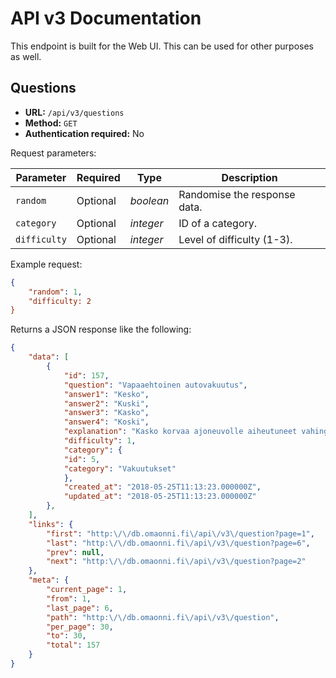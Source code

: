 # API v3 Documentation

This endpoint is built for the Web UI. This can be used for other purposes as 
well.

## Questions

* **URL:** `/api/v3/questions`
* **Method:** `GET`
* **Authentication required:** No

Request parameters:

| Parameter    | Required  | Type      | Description                  |
|--------------|-----------|-----------|------------------------------|
| `random`     | Optional  | *boolean* | Randomise the response data. |
| `category`   | Optional  | *integer* | ID of a category.            |
| `difficulty` | Optional  | *integer* | Level of difficulty (1-3).   |

Example request:
```json
{
    "random": 1,
    "difficulty: 2 
}
```

Returns a JSON response like the following:
```json
{
    "data": [
        {
            "id": 157,
            "question": "Vapaaehtoinen autovakuutus",
            "answer1": "Kesko",
            "answer2": "Kuski",
            "answer3": "Kasko",
            "answer4": "Koski",
            "explanation": "Kasko korvaa ajoneuvolle aiheutuneet vahingot.",
            "difficulty": 1,
            "category": {
            "id": 5,
            "category": "Vakuutukset"
            },
            "created_at": "2018-05-25T11:13:23.000000Z",
            "updated_at": "2018-05-25T11:13:23.000000Z"
        },
    ],
    "links": {
        "first": "http:\/\/db.omaonni.fi\/api\/v3\/question?page=1",
        "last": "http:\/\/db.omaonni.fi\/api\/v3\/question?page=6",
        "prev": null,
        "next": "http:\/\/db.omaonni.fi\/api\/v3\/question?page=2"
    },
    "meta": {
        "current_page": 1,
        "from": 1,
        "last_page": 6,
        "path": "http:\/\/db.omaonni.fi\/api\/v3\/question",
        "per_page": 30,
        "to": 30,
        "total": 157
    }
}
```  
